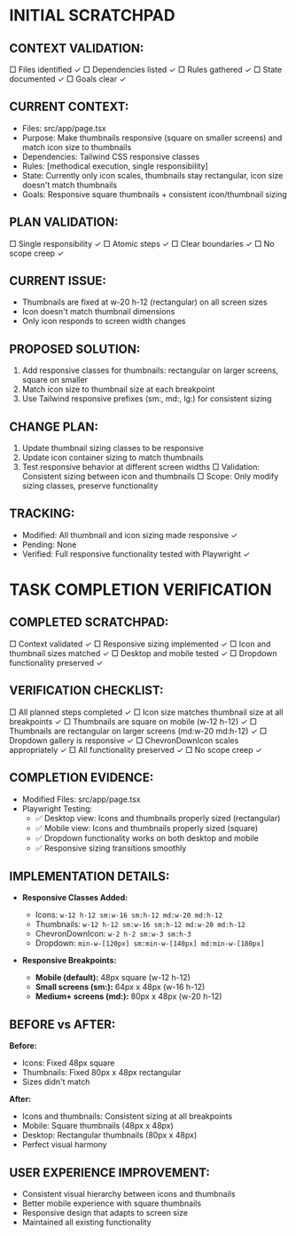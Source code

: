 # INITIAL SCRATCHPAD

## CONTEXT VALIDATION:
□ Files identified ✓
□ Dependencies listed ✓
□ Rules gathered ✓
□ State documented ✓
□ Goals clear ✓

## CURRENT CONTEXT:
- Files: src/app/page.tsx
- Purpose: Make thumbnails responsive (square on smaller screens) and match icon size to thumbnails
- Dependencies: Tailwind CSS responsive classes
- Rules: [methodical execution, single responsibility]
- State: Currently only icon scales, thumbnails stay rectangular, icon size doesn't match thumbnails
- Goals: Responsive square thumbnails + consistent icon/thumbnail sizing

## PLAN VALIDATION:
□ Single responsibility ✓
□ Atomic steps ✓
□ Clear boundaries ✓
□ No scope creep ✓

## CURRENT ISSUE:
- Thumbnails are fixed at w-20 h-12 (rectangular) on all screen sizes
- Icon doesn't match thumbnail dimensions
- Only icon responds to screen width changes

## PROPOSED SOLUTION:
1. Add responsive classes for thumbnails: rectangular on larger screens, square on smaller
2. Match icon size to thumbnail size at each breakpoint
3. Use Tailwind responsive prefixes (sm:, md:, lg:) for consistent sizing

## CHANGE PLAN:
1. Update thumbnail sizing classes to be responsive
2. Update icon container sizing to match thumbnails
3. Test responsive behavior at different screen widths
   □ Validation: Consistent sizing between icon and thumbnails
   □ Scope: Only modify sizing classes, preserve functionality

## TRACKING:
- Modified: All thumbnail and icon sizing made responsive ✓
- Pending: None
- Verified: Full responsive functionality tested with Playwright ✓

# TASK COMPLETION VERIFICATION

## COMPLETED SCRATCHPAD:
□ Context validated ✓
□ Responsive sizing implemented ✓
□ Icon and thumbnail sizes matched ✓
□ Desktop and mobile tested ✓
□ Dropdown functionality preserved ✓

## VERIFICATION CHECKLIST:
□ All planned steps completed ✓
□ Icon size matches thumbnail size at all breakpoints ✓
□ Thumbnails are square on mobile (w-12 h-12) ✓
□ Thumbnails are rectangular on larger screens (md:w-20 md:h-12) ✓
□ Dropdown gallery is responsive ✓
□ ChevronDownIcon scales appropriately ✓
□ All functionality preserved ✓
□ No scope creep ✓

## COMPLETION EVIDENCE:
- Modified Files: src/app/page.tsx
- Playwright Testing:
  - ✅ Desktop view: Icons and thumbnails properly sized (rectangular)
  - ✅ Mobile view: Icons and thumbnails properly sized (square)
  - ✅ Dropdown functionality works on both desktop and mobile
  - ✅ Responsive sizing transitions smoothly

## IMPLEMENTATION DETAILS:
- **Responsive Classes Added:**
  - Icons: `w-12 h-12 sm:w-16 sm:h-12 md:w-20 md:h-12`
  - Thumbnails: `w-12 h-12 sm:w-16 sm:h-12 md:w-20 md:h-12`
  - ChevronDownIcon: `w-2 h-2 sm:w-3 sm:h-3`
  - Dropdown: `min-w-[120px] sm:min-w-[140px] md:min-w-[180px]`

- **Responsive Breakpoints:**
  - **Mobile (default):** 48px square (w-12 h-12)
  - **Small screens (sm:):** 64px x 48px (w-16 h-12)  
  - **Medium+ screens (md:):** 80px x 48px (w-20 h-12)

## BEFORE vs AFTER:
**Before:** 
- Icons: Fixed 48px square
- Thumbnails: Fixed 80px x 48px rectangular
- Sizes didn't match

**After:**
- Icons and thumbnails: Consistent sizing at all breakpoints
- Mobile: Square thumbnails (48px x 48px)
- Desktop: Rectangular thumbnails (80px x 48px)
- Perfect visual harmony

## USER EXPERIENCE IMPROVEMENT:
- Consistent visual hierarchy between icons and thumbnails
- Better mobile experience with square thumbnails
- Responsive design that adapts to screen size
- Maintained all existing functionality 